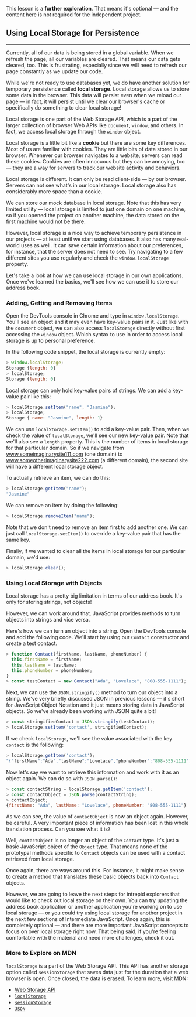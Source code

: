 This lesson is a **further exploration**. That means it's optional — and the content here is not required for the independent project.

## Using Local Storage for Persistence
---

Currently, all of our data is being stored in a global variable. When we refresh the page, all our variables are cleared. That means our data gets cleared, too. This is frustrating, especially since we will need to refresh our page constantly as we update our code.

While we're not ready to use databases yet, we do have another solution for temporary persistence called **local storage**. Local storage allows us to store some data in the browser. This data will persist even when we reload our page — in fact, it will persist until we clear our browser's cache or specifically do something to clear local storage!

Local storage is one part of the Web Storage API, which is a part of the larger collection of browser Web APIs like `document`, `window`, and others. In fact, we access local storage through the `window` object.

Local storage is a little bit like a **cookie** but there are some key differences. Most of us are familiar with cookies. They are little bits of data stored in our browser. Whenever our browser navigates to a website, servers can read these cookies. Cookies are often innocuous but they can be annoying, too — they are a way for servers to track our website activity and behaviors.

Local storage is different. It can only be read client-side — by our browser. Servers can not see what's in our local storage. Local storage also has considerably more space than a cookie.

We can store our mock database in local storage. Note that this has very limited utility — local storage is limited to just one domain on one machine, so if you opened the project on another machine, the data stored on the first machine would not be there.

However, local storage is a nice way to achieve temporary persistence in our projects — at least until we start using databases. It also has many real-world uses as well. It can save certain information about our preferences, for instance, that the server does not need to see. Try navigating to a few different sites you use regularly and check the `window.localStorage` property.

Let's take a look at how we can use local storage in our own applications. Once we've learned the basics, we'll see how we can use it to store our address book.

### Adding, Getting and Removing Items

Open the DevTools console in Chrome and type in `window.localStorage`. You'll see an object and it may even have key-value pairs in it. Just like with the `document` object, we can also access `localStorage` directly without first accessing the `window` object. Which syntax to use in order to access local storage is up to personal preference. 

In the following code snippet, the local storage is currently empty:

```js
> window.localStorage;
Storage {length: 0}
> localStorage;
Storage {length: 0}
```

Local storage can only hold key-value pairs of strings. We can add a key-value pair like this:

```js
> localStorage.setItem("name", "Jasmine");
> localStorage;
Storage { name: "Jasmine", length: 1}
```

We can use `localStorage.setItem()` to add a key-value pair. Then, when we check the value of `localStorage`, we'll see our new key-value pair. Note that we'll also see a `length` property. This is the number of items in local storage for that particular domain. So if we navigate from www.someimaginarysite111.com (one domain) to www.someotherimaginarysite222.com (a different domain), the second site will have a different local storage object.

To actually retrieve an item, we can do this:

```js
> localStorage.getItem("name");
"Jasmine"
```

We can remove an item by doing the following:

```js
> localStorage.removeItem("name");
```

Note that we don't need to remove an item first to add another one. We can just call `localStorage.setItem()` to override a key-value pair that has the same key.

Finally, if we wanted to clear all the items in local storage for our particular domain, we'd use:

```js
> localStorage.clear();
```

### Using Local Storage with Objects

Local storage has a pretty big limitation in terms of our address book. It's only for storing strings, not objects!

However, we can work around that. JavaScript provides methods to turn objects into strings and vice versa.

Here's how we can turn an object into a string. Open the DevTools console and add the following code. We'll start by using our `Contact` constructor and create a test contact.

```js
> function Contact(firstName, lastName, phoneNumber) {
  this.firstName = firstName;
  this.lastName = lastName;
  this.phoneNumber = phoneNumber;
}
> const testContact = new Contact("Ada", "Lovelace", "808-555-1111");
```

Next, we can use the `JSON.stringify()` method to turn our object into a string. We've very briefly discussed JSON in previous lessons — it's short for JavaScript Object Notation and it just means storing data in JavaScript objects. So we've already been working with JSON quite a bit!

```js
> const stringifiedContact = JSON.stringify(testContact);
> localStorage.setItem('contact', stringifiedContact);
```

If we check `localStorage`, we'll see the value associated with the key `contact` is the following:

```js
> localStorage.getItem('contact');
"{"firstName":"Ada","lastName":"Lovelace","phoneNumber":"808-555-1111"}"
```

Now let's say we want to retrieve this information and work with it as an object again. We can do so with `JSON.parse()`:

```js
> const contactString = localStorage.getItem('contact');
> const contactObject = JSON.parse(contactString);
> contactObject;
{firstName: "Ada", lastName: "Lovelace", phoneNumber: "808-555-1111"}
```

As we can see, the value of `contactObject` is now an object again. However, be careful. A very important piece of information has been lost in this whole translation process. Can you see what it is?

Well, `contactObject` is no longer an object of the `Contact` type. It's just a basic JavaScript object of the `Object` type. That means none of the prototypal methods specific to `Contact` objects can be used with a contact retrieved from local storage.

Once again, there are ways around this. For instance, it might make sense to create a method that translates these basic objects back into `Contact` objects.

However, we are going to leave the next steps for intrepid explorers that would like to check out local storage on their own. You can try updating the address book application or another application you're working on to use local storage — or you could try using local storage for another project in the next few sections of Intermediate JavaScript. Once again, this is completely optional — and there are more important JavaScript concepts to focus on over local storage right now. That being said, if you're feeling comfortable with the material and need more challenges, check it out.

### More to Explore on MDN

`localStorage` is a part of the Web Storage API. This API has another storage option called `sessionStorage` that saves data just for the duration that a web browser is open. Once closed, the data is erased. To learn more, visit MDN:

* [Web Storage API](https://developer.mozilla.org/en-US/docs/Web/API/Web_Storage_API)
* [`localStorage`](https://developer.mozilla.org/en-US/docs/Web/API/Window/localStorage)
* [`sessionStorage`](https://developer.mozilla.org/en-US/docs/Web/API/Window/sessionStorage)
* [`JSON`](https://developer.mozilla.org/en-US/docs/Web/JavaScript/Reference/Global_Objects/JSON)
